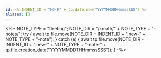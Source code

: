 ```yaml
---
id: <% INDENT_ID = "NO-F" + tp.date.now("YYYYMMDDHHmmssSSS") %>
aliases: []
---
```

<%*
NOTE_TYPE = "fleeting";
NOTE_DIR = "/kmath/" + NOTE_TYPE + "-notes/";
try {
	await tp.file.move(NOTE_DIR + INDENT_ID + ".new-" + NOTE_TYPE + "-note");
} catch (e) {
	await tp.file.move(NOTE_DIR + INDENT_ID + ".new-" + NOTE_TYPE + "-note-" + tp.file.creation_date("YYYYMMDDTHHmmssSSS"));
}
-%>